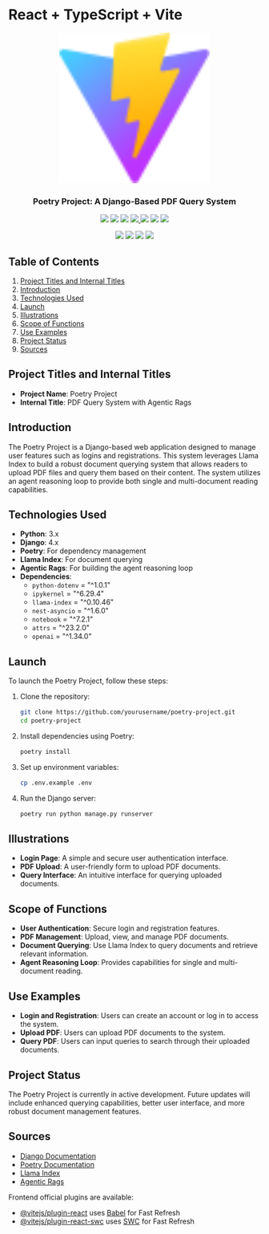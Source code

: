 # React + TypeScript + Vite
<!-- logo -->
<p align="center">
  <img width='300' src="/public/vite.svg">
</p>

<!-- tag line -->
<h3 align='center'> Poetry Project: A Django-Based PDF Query System </h3>

<!-- primary badges -->
<p align="center">
  <img src='https://img.shields.io/github/package-json/v/yourusername/yourproject?color=blue&label=npm&style=flat' />
  <img src='https://img.shields.io/bundlephobia/minzip/yourproject?color=success&label=size' />
  <img src='https://img.shields.io/npm/dw/yourproject?color=blueviolet' />
  <a href='https://join.slack.com/your-slack-invite'>
    <img src='https://img.shields.io/badge/Chat-Slack-red'>
  </a>
  <img src='https://img.shields.io/github/stars/yourusername/yourproject?style=social&color=%23FFB31A' />
  <img src='https://img.shields.io/github/followers/yourusername?label=Follow&style=social&color=%23FFB31A' />
  <a href='https://twitter.com/intent/tweet?url=https%3A%2F%2Fgithub.com%2Fyourusername%2Fyourproject&via=yourtwitterhandle&text=Check%20out%20this%20awesome%20Poetry%20Project%21&hashtags=python,django,llamaindex'>
    <img src='https://img.shields.io/twitter/url/http/shields.io.svg?style=social'/>
  </a>
</p>

<!-- Coverage badges -->
<p align='center'>
  <img src='https://img.shields.io/badge/Stmts-100%25-success' />
  <img src='https://img.shields.io/badge/Branch-100%25-success' />
  <img src='https://img.shields.io/badge/Funcs-100%25-success' />
  <img src='https://img.shields.io/badge/Lines-100%25-success' />
</p>

## Table of Contents
1. [Project Titles and Internal Titles](#project-titles-and-internal-titles)
2. [Introduction](#introduction)
3. [Technologies Used](#technologies-used)
4. [Launch](#launch)
5. [Illustrations](#illustrations)
6. [Scope of Functions](#scope-of-functions)
7. [Use Examples](#use-examples)
8. [Project Status](#project-status)
9. [Sources](#sources)

## Project Titles and Internal Titles
- **Project Name**: Poetry Project
- **Internal Title**: PDF Query System with Agentic Rags

## Introduction
The Poetry Project is a Django-based web application designed to manage user features such as logins and registrations. This system leverages Llama Index to build a robust document querying system that allows readers to upload PDF files and query them based on their content. The system utilizes an agent reasoning loop to provide both single and multi-document reading capabilities.

## Technologies Used
- **Python**: 3.x
- **Django**: 4.x
- **Poetry**: For dependency management
- **Llama Index**: For document querying
- **Agentic Rags**: For building the agent reasoning loop
- **Dependencies**:
  - `python-dotenv` = "^1.0.1"
  - `ipykernel` = "^6.29.4"
  - `llama-index` = "^0.10.46"
  - `nest-asyncio` = "^1.6.0"
  - `notebook` = "^7.2.1"
  - `attrs` = "^23.2.0"
  - `openai` = "^1.34.0"

## Launch
To launch the Poetry Project, follow these steps:
1. Clone the repository:
    ```bash
    git clone https://github.com/yourusername/poetry-project.git
    cd poetry-project
    ```
2. Install dependencies using Poetry:
    ```bash
    poetry install
    ```
3. Set up environment variables:
    ```bash
    cp .env.example .env
    ```
4. Run the Django server:
    ```bash
    poetry run python manage.py runserver
    ```

## Illustrations
- **Login Page**: A simple and secure user authentication interface.
- **PDF Upload**: A user-friendly form to upload PDF documents.
- **Query Interface**: An intuitive interface for querying uploaded documents.

## Scope of Functions
- **User Authentication**: Secure login and registration features.
- **PDF Management**: Upload, view, and manage PDF documents.
- **Document Querying**: Use Llama Index to query documents and retrieve relevant information.
- **Agent Reasoning Loop**: Provides capabilities for single and multi-document reading.

## Use Examples
- **Login and Registration**: Users can create an account or log in to access the system.
- **Upload PDF**: Users can upload PDF documents to the system.
- **Query PDF**: Users can input queries to search through their uploaded documents.

## Project Status
The Poetry Project is currently in active development. Future updates will include enhanced querying capabilities, better user interface, and more robust document management features.

## Sources
- [Django Documentation](https://docs.djangoproject.com/)
- [Poetry Documentation](https://python-poetry.org/docs/)
- [Llama Index](https://llamaindex.readthedocs.io/)
- [Agentic Rags](https://agenticrags.io/)


Frontend official plugins are available:

- [@vitejs/plugin-react](https://github.com/vitejs/vite-plugin-react/blob/main/packages/plugin-react/README.md) uses [Babel](https://babeljs.io/) for Fast Refresh
- [@vitejs/plugin-react-swc](https://github.com/vitejs/vite-plugin-react-swc) uses [SWC](https://swc.rs/) for Fast Refresh
